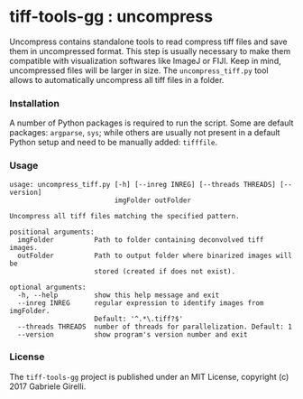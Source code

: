 tiff-tools-gg : uncompress
===

Uncompress contains standalone tools to read compress tiff files and save them in uncompressed format. This step is usually necessary to make them compatible with visualization softwares like ImageJ or FIJI. Keep in mind, uncompressed files will be larger in size. The `uncompress_tiff.py` tool allows to automatically uncompress all tiff files in a folder.

### Installation

A number of Python packages is required to run the script. Some are default packages: `argparse`, `sys`; while others are usually not present in a default Python setup and need to be manually added: `tifffile`.

### Usage

```
usage: uncompress_tiff.py [-h] [--inreg INREG] [--threads THREADS] [--version]
                          imgFolder outFolder

Uncompress all tiff files matching the specified pattern.

positional arguments:
  imgFolder          Path to folder containing deconvolved tiff images.
  outFolder          Path to output folder where binarized images will be
                     stored (created if does not exist).

optional arguments:
  -h, --help         show this help message and exit
  --inreg INREG      regular expression to identify images from imgFolder.
                     Default: '^.*\.tiff?$'
  --threads THREADS  number of threads for parallelization. Default: 1
  --version          show program's version number and exit
```

### License

The `tiff-tools-gg` project is published under an MIT License, copyright (c) 2017 Gabriele Girelli.
